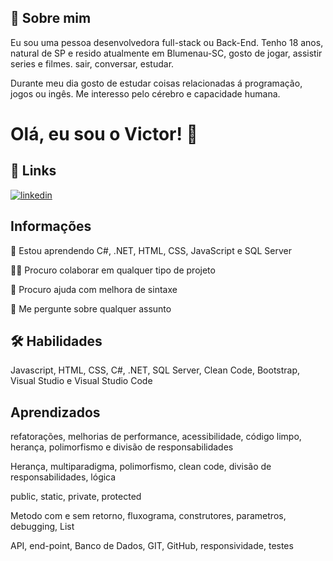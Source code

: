 
## 🚀 Sobre mim
Eu sou uma pessoa desenvolvedora full-stack ou Back-End. Tenho 18 anos, natural de SP e 
resido atualmente em Blumenau-SC, gosto de jogar, assistir series e filmes. sair, conversar, estudar. 

Durante meu dia gosto de estudar coisas relacionadas á programação, jogos ou ingês. 
Me interesso pelo cérebro e capacidade humana.



# Olá, eu sou o Victor! 👋


## 🔗 Links
[![linkedin](https://img.shields.io/badge/linkedin-0A66C2?style=for-the-badge&logo=linkedin&logoColor=white)](https://www.linkedin.com/in/victorsantos09/)


## Informações

🧠 Estou aprendendo C#, .NET, HTML, CSS, JavaScript e SQL Server

👯‍♀️ Procuro colaborar em qualquer tipo de projeto

🤔 Procuro ajuda com melhora de sintaxe

💬 Me pergunte sobre qualquer assunto



## 🛠 Habilidades
Javascript, HTML, CSS, C#, .NET, SQL Server, Clean Code, Bootstrap, Visual Studio e Visual Studio Code


## Aprendizados

refatorações, melhorias de performance, acessibilidade, código limpo, herança,
polimorfismo e divisão de responsabilidades


Herança, multiparadigma, polimorfismo, clean code, divisão de responsabilidades, lógica

public, static, private, protected

Metodo com e sem retorno, fluxograma, construtores, parametros, debugging, List

API, end-point, Banco de Dados, GIT, GitHub, responsividade, testes


<!---
VictorSantos09/VictorSantos09 is a ✨ special ✨ repository because its `README.md` (this file) appears on your GitHub profile.
You can click the Preview link to take a look at your changes.
--->
